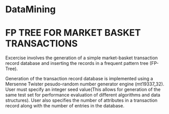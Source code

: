 DataMining
==========

FP TREE FOR MARKET BASKET TRANSACTIONS
=======================================
Excercise involves the generation of a simple market-basket transaction record database and inserting the records in a frequent pattern tree (FP-Tree). 

Generation of the transaction record database is implemented using a Mersenne Twister pesudo-random number generator engine (mt19337_32). User must specify an integer seed value(This allows for generation of the same test set for performance evaluation of different algorithms and data structures). User also specifies the number of attributes in a transaction record along with the number of entries in the database.
